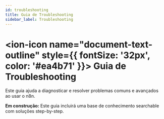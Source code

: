 ```yaml
---
id: troubleshooting
title: Guia de Troubleshooting
sidebar_label: Troubleshooting
---
```


# <ion-icon name="document-text-outline" style={{ fontSize: '32px', color: '#ea4b71' }}></ion-icon> Guia de Troubleshooting

Este guia ajuda a diagnosticar e resolver problemas comuns e avançados ao usar o n8n.

**Em construção:** Este guia incluirá uma base de conhecimento searchable com soluções step-by-step.
